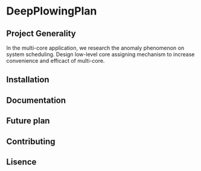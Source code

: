# DeepPlowingPlan

## Project Generality
In the multi-core application, we research the anomaly phenomenon on system scheduling.
Design low-level core assigning mechanism to increase convenience and efficact of
multi-core.

## Installation

## Documentation

## Future plan

## Contributing

## Lisence
